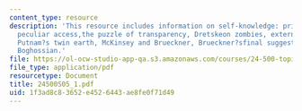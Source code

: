 ```yaml
---
content_type: resource
description: 'This resource includes information on self-knowledge: privileged and
  peculiar access,the puzzle of transparency, Dretskeon zombies, externalism and self-knowledge,
  Putnam?s twin earth, McKinsey and Brueckner, Brueckner?sfinal suggestion, and enter
  Boghossian.'
file: https://ol-ocw-studio-app-qa.s3.amazonaws.com/courses/24-500-topics-in-philosophy-of-mind-self-knowledge-spring-2005/1f3ad8c83652e4526443ae8fe0f71d49_24500S05_1.pdf
file_type: application/pdf
resourcetype: Document
title: 24500S05_1.pdf
uid: 1f3ad8c8-3652-e452-6443-ae8fe0f71d49
---
```

